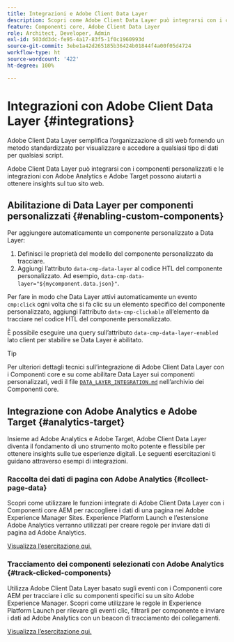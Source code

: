```yaml
---
title: Integrazioni e Adobe Client Data Layer
description: Scopri come Adobe Client Data Layer può integrarsi con i componenti personalizzati e come le integrazioni con Adobe Analytics e Adobe Target possono aiutarti a ottenere insights sul tuo sito web
feature: Componenti core, Adobe Client Data Layer
role: Architect, Developer, Admin
exl-id: 503dd3dc-fe95-4a17-83f5-1f0c1960993d
source-git-commit: 3ebe1a42d265185b36424b01844f4a00f05d4724
workflow-type: ht
source-wordcount: '422'
ht-degree: 100%

---
```


# Integrazioni con Adobe Client Data Layer {#integrations}

Adobe Client Data Layer semplifica l’organizzazione di siti web fornendo un metodo standardizzato per visualizzare e accedere a qualsiasi tipo di dati per qualsiasi script.

Adobe Client Data Layer può integrarsi con i componenti personalizzati e le integrazioni con Adobe Analytics e Adobe Target possono aiutarti a ottenere insights sul tuo sito web.

## Abilitazione di Data Layer per componenti personalizzati {#enabling-custom-components}

Per aggiungere automaticamente un componente personalizzato a Data Layer:

1. Definisci le proprietà del modello del componente personalizzato da tracciare.
1. Aggiungi l’attributo `data-cmp-data-layer` al codice HTL del componente personalizzato. Ad esempio, `data-cmp-data-layer="${mycomponent.data.json}"`.

Per fare in modo che Data Layer attivi automaticamente un evento `cmp:click` ogni volta che si fa clic su un elemento specifico del componente personalizzato, aggiungi l’attributo `data-cmp-clickable` all’elemento da tracciare nel codice HTL del componente personalizzato.

È possibile eseguire una query sull’attributo `data-cmp-data-layer-enabled` lato client per stabilire se Data Layer è abilitato.

>[!TIP]
>
>Per ulteriori dettagli tecnici sull’integrazione di Adobe Client Data Layer con i Componenti core e su come abilitare Data Layer sui componenti personalizzati, vedi il file [`DATA_LAYER_INTEGRATION.md`](https://github.com/adobe/aem-core-wcm-components/blob/master/DATA_LAYER_INTEGRATION.md) nell’archivio dei Componenti core.

## Integrazione con Adobe Analytics e Adobe Target {#analytics-target}

Insieme ad Adobe Analytics e Adobe Target, Adobe Client Data Layer diventa il fondamento di uno strumento molto potente e flessibile per ottenere insights sulle tue esperienze digitali. Le seguenti esercitazioni ti guidano attraverso esempi di integrazioni.

### Raccolta dei dati di pagina con Adobe Analytics {#collect-page-data}

Scopri come utilizzare le funzioni integrate di Adobe Client Data Layer con i Componenti core AEM per raccogliere i dati di una pagina nei Adobe Experience Manager Sites. Experience Platform Launch e l’estensione Adobe Analytics verranno utilizzati per creare regole per inviare dati di pagina ad Adobe Analytics.

[Visualizza l’esercitazione qui.](https://docs.adobe.com/content/help/it-IT/experience-manager-learn/sites/integrations/analytics/collect-data-analytics.html)

### Tracciamento dei componenti selezionati con Adobe Analytics {#track-clicked-components}

Utilizza Adobe Client Data Layer basato sugli eventi con i Componenti core AEM per tracciare i clic su componenti specifici su un sito Adobe Experience Manager. Scopri come utilizzare le regole in Experience Platform Launch per rilevare gli eventi clic, filtrarli per componente e inviare i dati ad Adobe Analytics con un beacon di tracciamento dei collegamenti.

[Visualizza l’esercitazione qui.](https://docs.adobe.com/content/help/it-IT/experience-manager-learn/sites/integrations/analytics/track-clicked-component.html)
